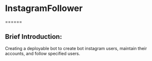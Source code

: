 # InstagramFollower
======

## Brief Introduction: 
Creating a deployable bot to create bot instagram users, maintain their accounts, and follow specified users.